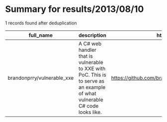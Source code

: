 
# Summary for results/2013/08/10
    
1 records found after deduplication

| full_name | description | html_url | matched_list | matched_count | pushed_at | size | stargazers_count | language | forks_count | vul_ids |
|----------------------------|----------------------------------------------------------------------------------------------------------------------------|-----------------------------------------------|-----------------------|-----------------|---------------------------|--------|--------------------|------------|---------------|-----------|
| brandonprry/vulnerable_xxe | A C# web handler that is vulnerable to XXE with PoC. This is to serve as an example of what vulnerable C# code looks like. | https://github.com/brandonprry/vulnerable_xxe | ['vulnerability poc'] | 1 | 2013-08-10 00:21:43+00:00 | 116 | 26 | C# | 12 | [] |
